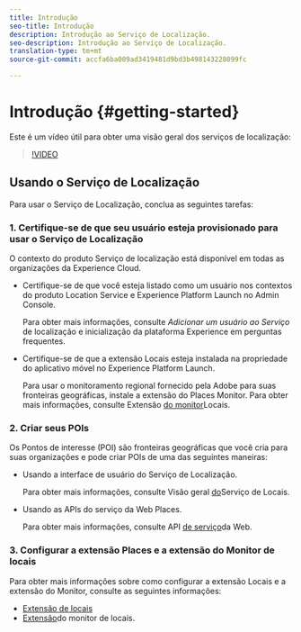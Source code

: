 ```yaml
---
title: Introdução
seo-title: Introdução
description: Introdução ao Serviço de Localização.
seo-description: Introdução ao Serviço de Localização.
translation-type: tm+mt
source-git-commit: accfa6ba009ad3419481d9bd3b498143228099fc

---
```



# Introdução {#getting-started}

Este é um vídeo útil para obter uma visão geral dos serviços de localização:

>[!VIDEO](https://www.youtube.com/watch?v=aV6i_ayxWCw)

## Usando o Serviço de Localização

Para usar o Serviço de Localização, conclua as seguintes tarefas:

### 1. Certifique-se de que seu usuário esteja provisionado para usar o Serviço de Localização

O contexto do produto Serviço de localização está disponível em todas as organizações da Experience Cloud.

* Certifique-se de que você esteja listado como um usuário nos contextos do produto Location Service e Experience Platform Launch no Admin Console.

   Para obter mais informações, consulte *Adicionar um usuário ao Serviço* de localização e inicialização da plataforma Experience em perguntas [](/help/places-faqs.md)frequentes.

* Certifique-se de que a extensão Locais esteja instalada na propriedade do aplicativo móvel no Experience Platform Launch.

   Para usar o monitoramento regional fornecido pela Adobe para suas fronteiras geográficas, instale a extensão do Places Monitor. Para obter mais informações, consulte Extensão [do monitor](/help/places-ext-aep-sdks/places-monitor-extension/places-monitor-extension.md)Locais.


### 2. Criar seus POIs

Os Pontos de interesse (POI) são fronteiras geográficas que você cria para suas organizações e pode criar POIs de uma das seguintes maneiras:

* Usando a interface de usuário do Serviço de Localização.

   Para obter mais informações, consulte Visão geral [do](/help/poi-mgmt-ui/places-services-overview.md)Serviço de Locais.

* Usando as APIs do serviço da Web Places.

   Para obter mais informações, consulte API [de serviço](/help/web-service-api/places-web-services.md)da Web.


### 3. Configurar a extensão Places e a extensão do Monitor de locais

Para obter mais informações sobre como configurar a extensão Locais e a extensão do Monitor, consulte as seguintes informações:

* [Extensão de locais](/help/places-ext-aep-sdks/places-extension/places-extension.md)
* [Extensão](/help/places-ext-aep-sdks/places-monitor-extension/places-monitor-extension.md)do monitor de locais.
